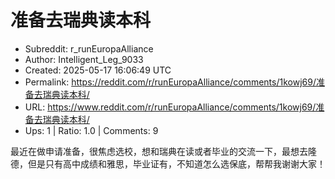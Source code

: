 # 准备去瑞典读本科

- Subreddit: r_runEuropaAlliance
- Author: Intelligent_Leg_9033
- Created: 2025-05-17 16:06:49 UTC
- Permalink: https://reddit.com/r/runEuropaAlliance/comments/1kowj69/准备去瑞典读本科/
- URL: https://www.reddit.com/r/runEuropaAlliance/comments/1kowj69/准备去瑞典读本科/
- Ups: 1 | Ratio: 1.0 | Comments: 9


最近在做申请准备，很焦虑选校，想和瑞典在读或者毕业的交流一下，最想去隆德，但是只有高中成绩和雅思，毕业证有，不知道怎么选保底，帮帮我谢谢大家！

